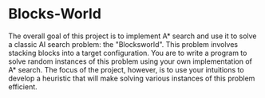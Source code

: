 # Blocks-World

The overall goal of this project is to implement A* search and use it to solve a classic AI search problem: the "Blocksworld". This problem involves stacking blocks into a target configuration. You are to write a program to solve random instances of this problem using your own implementation of A* search. The focus of the project, however, is to use your intuitions to develop a heuristic that will make solving various instances of this problem efficient.
